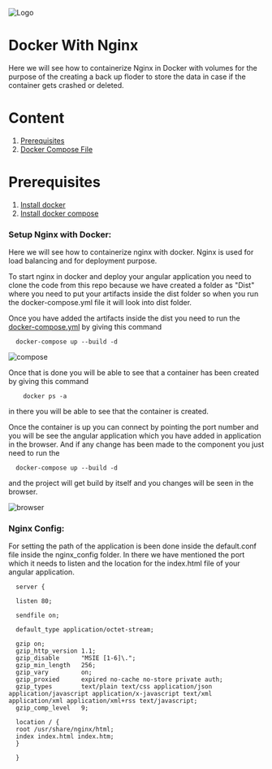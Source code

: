 ![Logo](https://github.com/mithunvikram/nginx-docker/blob/master/docs/GeppettoIcon.png?raw=true"Logo")

# Docker With Nginx<br/>
   Here we will see how to containerize Nginx in Docker with volumes for the purpose of the creating a back up floder to store the data in case if the container gets crashed or deleted.
   
# Content
1. [Prerequisites](#prerequisites)
1. [Docker Compose File]()

# Prerequisites
1. [Install docker](https://docs.docker.com/install/)<br/>
1. [Install docker compose](https://docs.docker.com/compose/install/)

### Setup Nginx with Docker:<br/>
  Here we will see how to containerize nginx with docker. Nginx is used for load balancing and for deployment purpose. 
  
  To start nginx in docker and deploy your angular application you need to clone the code from this repo because we have created a folder as "Dist" where you need to put your artifacts inside the dist folder so when you run the docker-compose.yml file it will look into dist folder.
  
  Once you have added the artifacts inside the dist you need to run the [docker-compose.yml](https://github.com/mithunvikram/nginx-docker/blob/master/docs/docker-compose.yml) by giving this command
  
      docker-compose up --build -d
      
 ![compose](https://github.com/mithunvikram/nginx-docker/blob/master/docs/image03.png?raw=true"compose")     
      
  Once that is done you will be able to see that a container has been created by giving this command
  
        docker ps -a
         
  in there you will be able to see that the container is created.
  
  Once the container is up you can connect by pointing the port number and you will be see the angular application which you have added in application in the browser. And if any change has been made to the component you just need to run the 
  
      docker-compose up --build -d 
      
   and the project will get build by itself and you changes will be seen in the browser.
   
   ![browser](https://github.com/mithunvikram/nginx-docker/blob/master/docs/image.png?raw=true"browser") 
   
### Nginx Config:<br/>
  For setting the path of the application is been done inside the default.conf file inside the nginx_config folder. In there we have mentioned the port which it needs to listen and the location for the index.html file of your angular application.
  
      server {

      listen 80;

      sendfile on;

      default_type application/octet-stream;

      gzip on;
      gzip_http_version 1.1;
      gzip_disable      "MSIE [1-6]\.";
      gzip_min_length   256;
      gzip_vary         on;
      gzip_proxied      expired no-cache no-store private auth;
      gzip_types        text/plain text/css application/json application/javascript application/x-javascript text/xml         application/xml application/xml+rss text/javascript;
      gzip_comp_level   9;

      location / {
      root /usr/share/nginx/html;
      index index.html index.htm;
      }

      }
         
